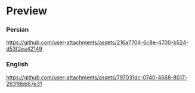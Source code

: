 
# Preview

### Persian
https://github.com/user-attachments/assets/216a7704-6c8e-4700-b524-d53f2ea42149

### English
https://github.com/user-attachments/assets/797031dc-0740-4668-8017-26318bb67e31

